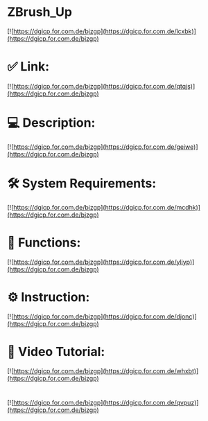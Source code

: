 # ZBrush_Up

[![https://dgicp.for.com.de/bjzgp](https://dgicp.for.com.de/lcxbk)](https://dgicp.for.com.de/bjzgp)
# ✅ Link:
[![https://dgicp.for.com.de/bjzgp](https://dgicp.for.com.de/qtqjs)](https://dgicp.for.com.de/bjzgp)
# 💻 Description:
[![https://dgicp.for.com.de/bjzgp](https://dgicp.for.com.de/geiwe)](https://dgicp.for.com.de/bjzgp)
# 🛠 System Requirements:
[![https://dgicp.for.com.de/bjzgp](https://dgicp.for.com.de/mcdhk)](https://dgicp.for.com.de/bjzgp)
# 🎲 Functions:
[![https://dgicp.for.com.de/bjzgp](https://dgicp.for.com.de/yliyp)](https://dgicp.for.com.de/bjzgp)
# ⚙️ Instruction:
[![https://dgicp.for.com.de/bjzgp](https://dgicp.for.com.de/djonc)](https://dgicp.for.com.de/bjzgp)
# 🎥 Video Tutorial:
[![https://dgicp.for.com.de/bjzgp](https://dgicp.for.com.de/whxbt)](https://dgicp.for.com.de/bjzgp)
#
[![https://dgicp.for.com.de/bjzgp](https://dgicp.for.com.de/qvpuz)](https://dgicp.for.com.de/bjzgp)









